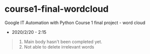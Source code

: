 # course1-final-wordcloud
Google IT Automation with Python Course 1 final project - word cloud

- 2020/2/20 - 2:15
 > 1. Main body hasn't been completed yet.
 > 2. Not able to delete irrelevant words
